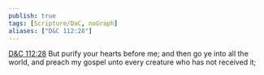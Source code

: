 ```yaml
---
publish: true
tags: [Scripture/DaC, noGraph]
aliases: ["D&C 112:28"]
---
```

[D&C 112:28](https://churchofjesuschrist.org/study/scriptures/dc-testament/dc/112?lang=eng&id=p28#p28) But purify your hearts before me; and then go ye into all the world, and preach my gospel unto every creature who has not received it;
